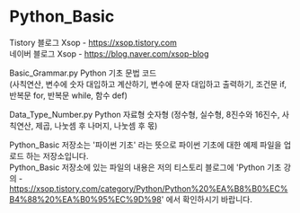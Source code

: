 # Python_Basic
Tistory 블로그 Xsop - https://xsop.tistory.com  
네이버 블로그 Xsop - https://blog.naver.com/xsop-blog

Basic_Grammar.py Python 기초 문법 코드  
(사칙연산, 변수에 숫자 대입하고 계산하기, 변수에 문자 대입하고 출력하기, 조건문 if, 반복문 for, 반복문 while, 함수 def)  

Data_Type_Number.py Python 자료형 숫자형
(정수형, 실수형, 8진수와 16진수, 사칙연산, 제곱, 나눗셈 후 나머지, 나눗셈 후 몫)

Python_Basic 저장소는 '파이썬 기초' 라는 뜻으로 파이썬 기초에 대한 예제 파일을 업로드 하는 저장소입니다.  
Python_Basic 저장소에 있는 파일의 내용은 저의 티스토리 블로그에
'Python 기초 강의 - https://xsop.tistory.com/category/Python/Python%20%EA%B8%B0%EC%B4%88%20%EA%B0%95%EC%9D%98' 에서 확인하시기 바랍니다.
